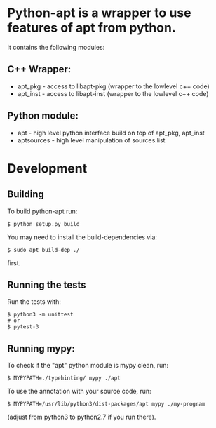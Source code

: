 # Python-apt is a wrapper to use features of apt from python.

It contains the following modules:

## C++ Wrapper:

* apt_pkg - access to libapt-pkg (wrapper to the lowlevel c++ code)
* apt_inst - access to libapt-inst (wrapper to the lowlevel c++ code)

## Python module:

* apt - high level python interface build on top of apt_pkg, apt_inst
* aptsources - high level manipulation of sources.list


# Development

## Building

To build python-apt run:
```
$ python setup.py build
```
You may need to install the build-dependencies via:
```
$ sudo apt build-dep ./
```
first.

## Running the tests

Run the tests with:
```
$ python3 -m unittest
# or
$ pytest-3
```

## Running mypy:

To check if the "apt" python module is mypy clean, run:
```
$ MYPYPATH=./typehinting/ mypy ./apt
```

To use the annotation with your source code, run:
```
$ MYPYPATH=/usr/lib/python3/dist-packages/apt mypy ./my-program
```
(adjust from python3 to python2.7 if you run there).
